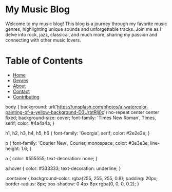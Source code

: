 # My Music Blog

Welcome to my music blog! This blog is a journey through my favorite music genres, highlighting unique sounds and unforgettable tracks. Join me as I delve into rock, jazz, classical, and much more, sharing my passion and connecting with other music lovers.

# Table of Contents
- [Home](#home)
- [Genres](#genres)
- [About](#about)
- [Contact](#contact)
- [Contributing](#contributing)

body {
    background: url('https://unsplash.com/photos/a-watercolor-painting-of-a-yellow-background-D3UrbtRlj0c') no-repeat center center fixed;
    background-size: cover;
    font-family: 'Times New Roman', Times, serif;
    color: #4a4a4a;
}

h1, h2, h3, h4, h5, h6 {
    font-family: 'Georgia', serif;
    color: #2e2e2e;
}

p {
    font-family: 'Courier New', Courier, monospace;
    color: #3e3e3e;
    line-height: 1.6;
}

a {
    color: #555555;
    text-decoration: none;
}

a:hover {
    color: #333333;
    text-decoration: underline;
}

.container {
    background-color: rgba(255, 255, 255, 0.8);
    padding: 20px;
    border-radius: 8px;
    box-shadow: 0 4px 8px rgba(0, 0, 0, 0.2);
}
